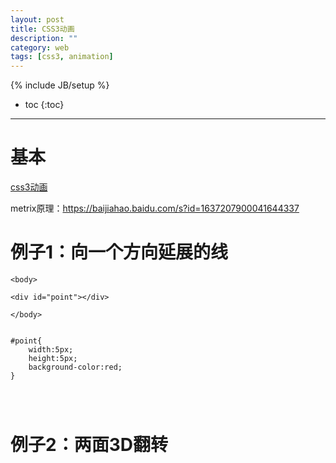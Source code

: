 ```yaml
---
layout: post
title: CSS3动画
description: ""
category: web
tags: [css3, animation]
---
```

{% include JB/setup %}

* toc
{:toc}

<hr />

# 基本

[css3动画][0]

metrix原理：https://baijiahao.baidu.com/s?id=1637207900041644337


# 例子1：向一个方向延展的线


```brush:html
<body>

<div id="point"></div>

</body>

```


```brush:css

#point{
	width:5px;
	height:5px;
	background-color:red;
}

```

```brush:javascript



```

# 例子2：两面3D翻转




[0]:http://www.ruanyifeng.com/blog/2014/02/css_transition_and_animation.html
